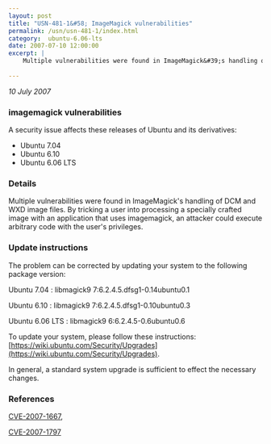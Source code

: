 ```yaml
---
layout: post
title: "USN-481-1&#58; ImageMagick vulnerabilities"
permalink: /usn/usn-481-1/index.html
category:  ubuntu-6.06-lts
date: 2007-07-10 12:00:00
excerpt: |
    Multiple vulnerabilities were found in ImageMagick&#39;s handling of DCM and WXD image files.  By tricking a user into processing a specially crafted image with an application that uses imagemagick, an attacker could execute arbitrary code with the user&#39;s privileges.
    
--- 
```

 
 

*10 July 2007*

### imagemagick vulnerabilities

A security issue affects these releases of Ubuntu and its derivatives:

* Ubuntu 7.04
* Ubuntu 6.10
* Ubuntu 6.06 LTS

### Details

Multiple vulnerabilities were found in ImageMagick&#39;s handling of DCM and WXD image files. By tricking a user into processing a specially crafted image with an application that uses imagemagick, an attacker could execute arbitrary code with the user&#39;s privileges.

### Update instructions

The problem can be corrected by updating your system to the following package version:

Ubuntu 7.04
 : libmagick9 <span>7:6.2.4.5.dfsg1-0.14ubuntu0.1</span>

Ubuntu 6.10
 : libmagick9 <span>7:6.2.4.5.dfsg1-0.10ubuntu0.3</span>

Ubuntu 6.06 LTS
 : libmagick9 <span>6:6.2.4.5-0.6ubuntu0.6</span>

To update your system, please follow these instructions: [https://wiki.ubuntu.com/Security/Upgrades](https://wiki.ubuntu.com/Security/Upgrades).

In general, a standard system upgrade is sufficient to effect the necessary changes.

### References

 
 [CVE-2007-1667](http://people.ubuntu.com/~ubuntu-security/cve/CVE-2007-1667), 

 [CVE-2007-1797](http://people.ubuntu.com/~ubuntu-security/cve/CVE-2007-1797)
 

